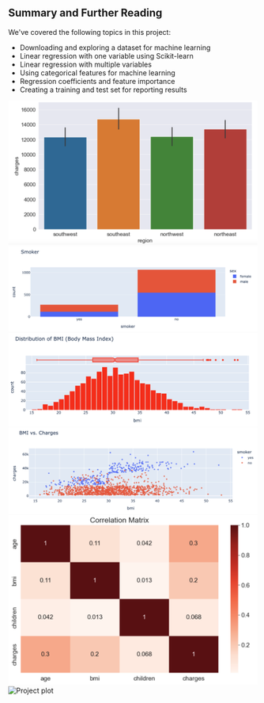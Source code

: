 ## Summary and Further Reading

We've covered the following topics in this project:

- Downloading and exploring a dataset for machine learning
- Linear regression with one variable using Scikit-learn
- Linear regression with multiple variables
- Using categorical features for machine learning
- Regression coefficients and feature importance
- Creating a training and test set for reporting results

![Project plot](bar2.png)
![Project plot](stacked.png)
![Project plot](gaussian.png)
![Project plot](scatter.png)
![Project plot](Heat.png)
![Project plot](scatter_fit.png.png)
